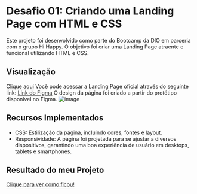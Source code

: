 # Desafio 01: Criando uma Landing Page com HTML e CSS

Este projeto foi desenvolvido como parte do Bootcamp da DIO em parceria com o grupo Hi Happy. O objetivo foi criar uma Landing Page atraente e funcional utilizando HTML e CSS.

## Visualização

[Clique aqui](https://micheleambrosio.github.io/dio-trilha-css-desafio-01/) Você pode acessar a Landing Page oficial através do seguinte link:
[Link do Figma](https://www.figma.com/file/3PiokoJj9IhGDnNiWAJbz7/DIO---Desafio-01?node-id=2%3A6) O design da página foi criado a partir do protótipo disponível no Figma.
![image](https://user-images.githubusercontent.com/55519539/183538055-6cce606c-7d1d-4d15-a4be-ffeb5b37c956.png)

## Recursos Implementados
- CSS: Estilização da página, incluindo cores, fontes e layout.
- Responsividade: A página foi projetada para se ajustar a diversos dispositivos, garantindo uma boa experiência de usuário em desktops, tablets e smartphones.

## Resultado do meu Projeto

[Clique para ver como ficou!](https://raimnascimento.github.io/trilha-css-desafio-01/)